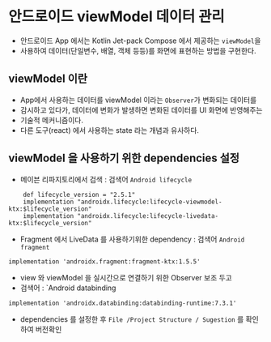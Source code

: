 # 안드로이드 viewModel 데이터 관리
* 안드로이드 App 에서는 Kotlin Jet-pack Compose 에서 제공하는 `viewModel`을
* 사용하여 데이터(단일변수, 배열, 객체 등등)를 화면에 표현하는 방법을 구현한다.

## viewModel  이란
* App에서 사용하는 데이터를 viewModel 이라는 `Observer`가 변화되는 데이터를
* 감시하고 있다가, 데이터에 변화가 발생하면 변화된 데이터를 UI 화면에 반영해주는
* 기술적 메커니즘이다.
* 다른 도구(react) 에서 사용하는 state 라는 개념과 유사하다.

## viewModel 을 사용하기 위한 dependencies 설정
* 메이븐 리파지토리에서 검색 : 검색어 `Android lifecycle`
```agsl
    def lifecycle_version = "2.5.1"
    implementation "androidx.lifecycle:lifecycle-viewmodel-ktx:$lifecycle_version"
    implementation "androidx.lifecycle:lifecycle-livedata-ktx:$lifecycle_version"
```
* Fragment 에서 LiveData 를 사용하기위한 dependency : 검색어 `Android fragment`
```agsl
implementation 'androidx.fragment:fragment-ktx:1.5.5'
```
* view 와 viewModel 을 실시간으로 연결하기 위한 Observer 보조 두고
* 검색어 : `Android databinding
```agsl
implementation 'androidx.databinding:databinding-runtime:7.3.1'
```
* dependencies 를 설정한 후 `File /Project Structure / Sugestion` 를 확인 하여 버전확인